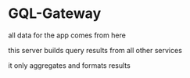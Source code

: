 # GQL-Gateway

all data for the app comes from here

this server builds query results from all other services

it only aggregates and formats results